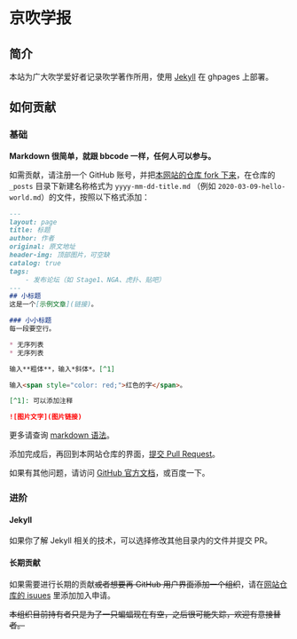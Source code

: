 # 京吹学报
## 简介
本站为广大吹学爱好者记录吹学著作所用，使用 [Jekyll](http://jekyllcn.com) 在 ghpages 上部署。

## 如何贡献
### 基础
**Markdown 很简单，就跟 bbcode 一样，任何人可以参与。**

如需贡献，请注册一个 GitHub 账号，并把[本网站的仓库 fork 下来](https://github.com/hibikilogy/hibikilogy.github.io/fork)，在仓库的  `_posts` 目录下新建名称格式为 `yyyy-mm-dd-title.md` （例如 `2020-03-09-hello-world.md`）的文件，按照以下格式添加：

```markdown
---
layout: page
title: 标题
author: 作者
original: 原文地址
header-img: 顶部图片，可空缺
catalog: true
tags:
    - 发布论坛（如 Stage1、NGA、虎扑、贴吧）
---
## 小标题
这是一个[示例文章](链接)。

### 小小标题
每一段要空行。

* 无序列表
* 无序列表

输入**粗体**，输入*斜体*。[^1]

输入<span style="color: red;">红色的字</span>。

[^1]: 可以添加注释

![图片文字](图片链接)
```

更多请查询 [markdown 语法](https://www.runoob.com/markdown/md-tutorial.html)。

添加完成后，再回到本网站仓库的界面，[提交 Pull Request](https://github.com/hibikilogy/hibikilogy.github.io/compare)。

如果有其他问题，请访问 [GitHub 官方文档](https://guides.github.com/)，或百度一下。

### 进阶
#### Jekyll
如果你了解 Jekyll 相关的技术，可以选择修改其他目录内的文件并提交 PR。
#### 长期贡献
如果需要进行长期的贡献<del>或者想要再 GitHub 用户界面添加一个组织</del>，请在[网站仓库的 isuues](https://github.com/hibikilogy/hibikilogy.github.io/issues) 里添加加入申请。

<del>本组织目前持有者只是为了一只蝙蝠现在有空，之后很可能失踪，欢迎有意接替者。</del>